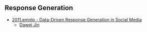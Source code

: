 ## Response Generation

* [2011.emnlp - Data-Driven Response Generation in Social Media](https://www.microsoft.com/en-us/research/publication/data-driven-response-generation-in-social-media/)
  * [Dawei Jin]()
